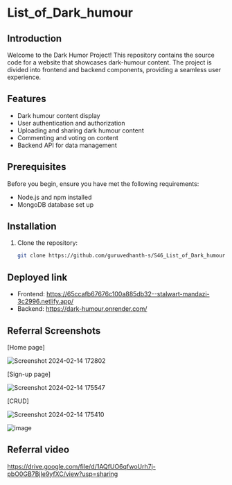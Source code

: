 # List_of_Dark_humour

## Introduction

Welcome to the Dark Humor Project! This repository contains the source code for a website that showcases dark-humour content. The project is divided into frontend and backend components, providing a seamless user experience.

## Features

- Dark humour content display
- User authentication and authorization
- Uploading and sharing dark humour content
- Commenting and voting on content
- Backend API for data management

## Prerequisites

Before you begin, ensure you have met the following requirements:

- Node.js and npm installed
- MongoDB database set up

## Installation

1. Clone the repository:

   ```bash
   git clone https://github.com/guruvedhanth-s/S46_List_of_Dark_humour.git


## Deployed link

- Frontend: https://65ccafb67676c100a885db32--stalwart-mandazi-3c2996.netlify.app/
- Backend: https://dark-humour.onrender.com/


## Referral Screenshots

[Home page]

![Screenshot 2024-02-14 172802](https://github.com/kalviumcommunity/S46_List_of_Dark_humour/assets/88874107/ccfa7179-5b32-4825-9a01-6bc61a8106ee)


[Sign-up page]

![Screenshot 2024-02-14 175547](https://github.com/kalviumcommunity/S46_List_of_Dark_humour/assets/88874107/d91c40c9-3eea-4552-a929-2b068cbded16)


[CRUD]

![Screenshot 2024-02-14 175410](https://github.com/kalviumcommunity/S46_List_of_Dark_humour/assets/88874107/178da46f-9434-4ff0-95c3-e1cbebe75571)


![image](https://github.com/kalviumcommunity/S46_List_of_Dark_humour/assets/88874107/cb750511-416c-4280-a3b5-d8f247ccdd36)


## Referral video

https://drive.google.com/file/d/1AQfUO6qfwoUrh7j-pbO0GB7BjIe9yfXC/view?usp=sharing


